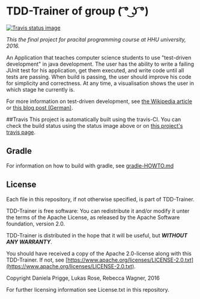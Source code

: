 # TDD-Trainer of group ( ͡° ͜ʖ ͡°)
[![Travis status image](https://travis-ci.org/ProPra16/programmierpraktikum-abschlussprojekt-team-1.svg?branch=master)](https://travis-ci.org/ProPra16/programmierpraktikum-abschlussprojekt-team-1)

*This the final project for pracital programming course at HHU university, 2016.*

An Application that teaches computer science students to use "test-driven development" in java development. The user has the ability to write a failing JUnit test for his application, get them executed, and write code until all tests are passing. When build is passing, the user should improve his code for simplicity and correctness. At any time, a visualisation shows the user in which stage he currently is.

For more information on test-driven development, see [the Wikipedia article](https://en.wikipedia.org/wiki/Test-driven_development]) or [this blog post (German)](http://www.frankwestphal.de/TestgetriebeneEntwicklung.html).

##Travis
This project is automatically built using the travis-CI. You can check the build status using the status image above or on [this project's travis page](https://travis-ci.org/ProPra16/programmierpraktikum-abschlussprojekt-team-1).

## Gradle
For information on how to build with gradle, see [gradle-HOWTO.md](gradle-HOWTO.md)

## License
Each file in this repository, if not otherwise specified, is part of TDD-Trainer.

TDD-Trainer is free software: You can redistribute it and/or modify it unter the terms of the Apache License, as released by the Apache Software foundation, version 2.0.

TDD-Trainer is distributed in the hope that it will be useful, but **_WITHOUT ANY WARRANTY_**.

You should have received a copy of the Apache 2.0-license along with this TDD-Trainer. If not, see [https://www.apache.org/licenses/LICENSE-2.0.txt](https://www.apache.org/licenses/LICENSE-2.0.txt).

Copyright Daniela Prigge, Lukas Rose, Rebecca Wagner, 2016

For further licensing information see License.txt in this repository.
